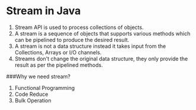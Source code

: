 # Stream in Java

1. Stream API is used to process collections of objects.
2. A stream is a sequence of objects that supports various 
methods which can be pipelined to produce the desired result.
3. A  stream is not a data structure instead it takes input
from the Collections, Arrays or I/O channels.
4. Streams don't change the original data structure, they only
provide the result as per the pipelined methods.

###Why we need stream?

1. Functional Programming
2. Code Reduce
3. Bulk Operation